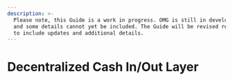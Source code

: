 ```yaml
---
description: >-
  Please note, this Guide is a work in progress. OMG is still in development,
  and some details cannot yet be included. The Guide will be revised regularly
  to include updates and additional details.
---
```


# Decentralized Cash In/Out Layer

